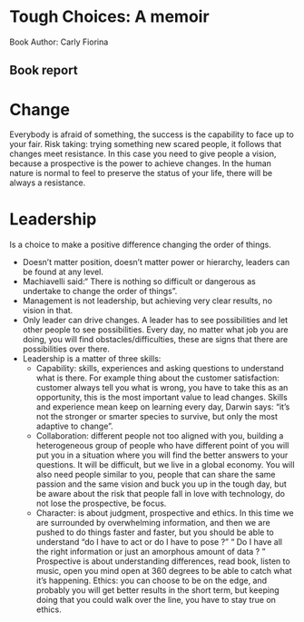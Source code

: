 # Tough Choices: A memoir 
Book Author: Carly Fiorina

## Book report

# Change

Everybody is afraid of something, the success is the capability to face up to your fair.
Risk taking: trying something new scared people, it follows that changes meet resistance. In this case you need to give people a vision, because a prospective is the power to achieve changes. 
In the human nature is normal to feel to preserve the status of your life, there will be always a resistance.

# Leadership

Is a choice to make a positive difference changing the order of things.
* Doesn’t matter position, doesn’t matter power or hierarchy, leaders can be found at any level.
* Machiavelli said:“ There is nothing so difficult or dangerous as undertake to change the order of things”. 
* Management is not leadership, but achieving very clear results, no vision in that.
* Only leader can drive changes. A leader has to see possibilities and let other people to see possibilities. Every day, no matter what job you are doing, you will find obstacles/difficulties, these are signs that there are possibilities over there.  
* Leadership is a matter of three skills:
  * Capability: skills, experiences and asking questions to understand what is there. For example thing about the customer satisfaction: customer always tell you what is wrong, you have to take this as an opportunity, this is the most important value to lead changes. Skills and experience mean keep on learning every day, Darwin says: “it’s not the stronger or smarter species to survive, but only the most adaptive to change”.
  * Collaboration: different people not too aligned with you, building a heterogeneous group of people who have different point of you will put you in a situation where you will find the better answers to your questions. It will be difficult, but we live in a global economy. You will also need people similar to you, people that can share the same passion and the same vision and buck you up in the tough day, but be aware about the risk that people fall in love with technology, do not lose the prospective, be focus.
  * Character: is about judgment, prospective and ethics. In this time we are surrounded by overwhelming information, and then we are pushed to do things faster and faster, but you should be able to understand “do I have to act or do I have to pose ?” “ Do I have all the right information or just an amorphous amount of data ? ” Prospective is about understanding differences, read book, listen to music, open you mind open at 360 degrees to be able to catch what it’s happening. Ethics: you can choose to be on the edge, and probably you will get better results in the short term, but keeping doing that you could walk over the line, you have to stay true on ethics.



